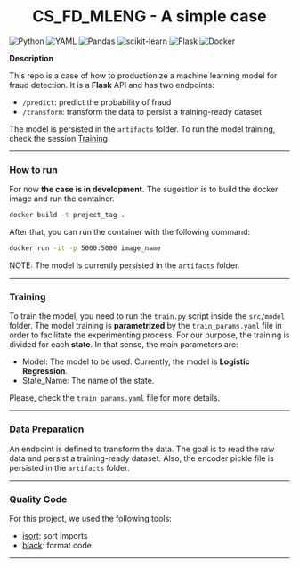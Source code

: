 <h1 align="center"> CS_FD_MLENG - A simple case </h1>

![Python](https://img.shields.io/badge/python-3670A0?style=for-the-badge&logo=python&logoColor=ffdd54)
![YAML](https://img.shields.io/badge/yaml-%23ffffff.svg?style=for-the-badge&logo=yaml&logoColor=151515)
![Pandas](https://img.shields.io/badge/pandas-%23150458.svg?style=for-the-badge&logo=pandas&logoColor=white)
![scikit-learn](https://img.shields.io/badge/scikit--learn-%23F7931E.svg?style=for-the-badge&logo=scikit-learn&logoColor=white)
![Flask](https://img.shields.io/badge/flask-%23000.svg?style=for-the-badge&logo=flask&logoColor=white)
![Docker](https://img.shields.io/badge/docker-%230db7ed.svg?style=for-the-badge&logo=docker&logoColor=white)


**Description**

This repo is a case of how to productionize a machine learning model for fraud detection. It is a **Flask** API and has two endpoints:

- `/predict`: predict the probability of fraud
- `/transform`: transform the data to persist a training-ready dataset

The model is persisted in the `artifacts` folder. To run the model training, check the session [Training](#training)

---

### How to run

For now **the case is in development**. The sugestion is to build the docker image and run the container.

```bash
docker build -t project_tag .
```

After that, you can run the container with the following command:

```bash
docker run -it -p 5000:5000 image_name
```

NOTE: The model is currently persisted in the `artifacts` folder.

---

### Training

To train the model, you need to run the `train.py` script inside the `src/model` folder. The model training is **parametrized** by the `train_params.yaml` file in order to facilitate the experimenting process. For our purpose, the training is divided for each **state**. In that sense, the main parameters are:

- Model: The model to be used. Currently, the model is **Logistic Regression**.
- State_Name: The name of the state.

Please, check the `train_params.yaml` file for more details.

---

### Data Preparation

An endpoint is defined to transform the data. The goal is to read the raw data and persist a training-ready dataset. Also, the encoder pickle file is persisted in the `artifacts` folder.

---

### Quality Code

For this project, we used the following tools:

- [isort](https://github.com/PyCQA/isort): sort imports
- [black](https://github.com/psf/black): format code

---